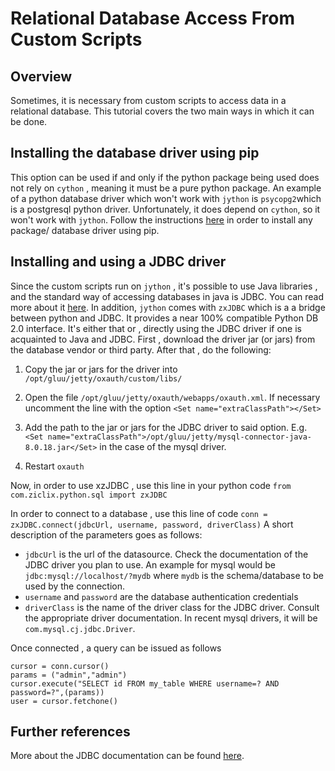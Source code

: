 # Relational Database Access From Custom Scripts 

## Overview 
  Sometimes, it is necessary from custom scripts to access data in a relational database. This tutorial covers 
the two main ways in which it can be done.


## Installing the database driver using pip 
  This option can be used if and only if the python package being used does not rely on `cython` , meaning it must 
be a pure python package. An example of a python database driver which won't work with `jython` is `psycopg2`which 
is a postgresql python driver. Unfortunately, it does depend on `cython`, so it won't work with `jython`.
Follow the instructions [here](../admin-guide/custom-script.md#using-pip-to-install-additional-python-packages) in order to install any package/ database driver using pip.


## Installing and using a JDBC driver

 Since the custom scripts run on `jython` , it's possible to use Java libraries , and the standard way of 
 accessing databases in java is JDBC. You can read more about it [here](https://en.wikipedia.org/wiki/Java_Database_Connectivity).
 In addition, `jython` comes with `zxJDBC` which is a a bridge between python and JDBC. It provides a near 100% compatible Python 
 DB 2.0 interface. It's either that or , directly using the JDBC driver if one is acquainted to Java and JDBC. 
 First , download the driver jar (or jars) from the database vendor or third party. After that , do the following:
1. Copy the jar or jars for the driver into `/opt/gluu/jetty/oxauth/custom/libs/`

1. Open the file `/opt/gluu/jetty/oxauth/webapps/oxauth.xml`. If necessary uncomment the line with the option
`<Set name="extraClassPath"></Set>`

1. Add the path to the jar or jars for the JDBC driver to said option. E.g.
    `<Set name="extraClassPath">/opt/gluu/jetty/mysql-connector-java-8.0.18.jar</Set>` in the case of the mysql driver. 

1. Restart `oxauth`


  Now, in order to use xzJDBC , use this line in your python code 
  `from com.ziclix.python.sql import zxJDBC`

  In order to connect to a database , use this line of code 
  `conn = zxJDBC.connect(jdbcUrl, username, password, driverClass)`
  A short description of the parameters goes as follows:
  - `jdbcUrl` is the url of the datasource. Check the documentation of the JDBC driver you plan to use. An example 
  for mysql would be `jdbc:mysql://localhost/?mydb` where `mydb` is the schema/database to be used by the connection.
  - `username` and `password` are the database authentication credentials 
  - `driverClass` is the name of the driver class for the JDBC driver. Consult the appropriate driver documentation.
  In recent mysql drivers, it will be `com.mysql.cj.jdbc.Driver`.

  Once connected , a query can be issued as follows 
  ```
  cursor = conn.cursor()
  params = ("admin","admin")
  cursor.execute("SELECT id FROM my_table WHERE username=? AND password=?",(params))
  user = cursor.fetchone()
  ``` 

  ## Further references 

  More about the JDBC documentation can be found [here](https://www.jython.org/jython-old-sites/archive/21/docs/zxjdbc.html).